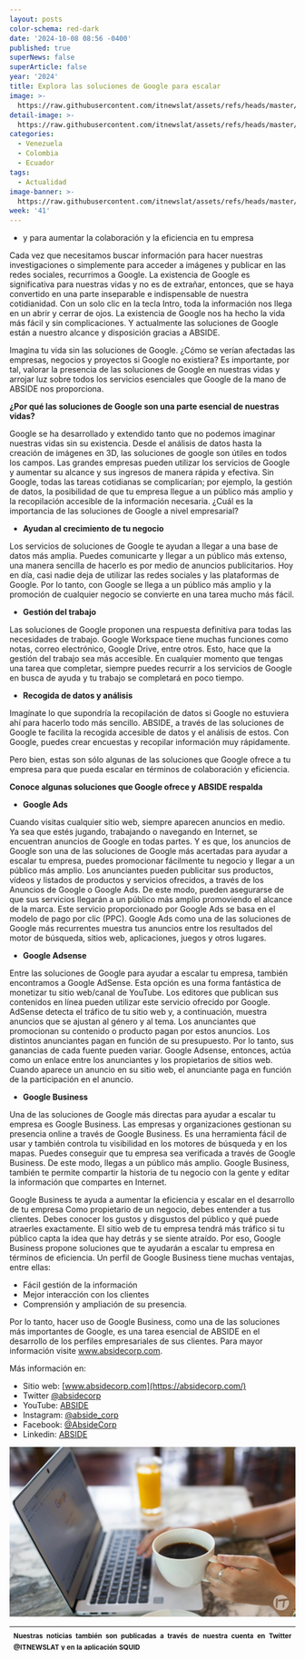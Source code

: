 ```yaml
---
layout: posts
color-schema: red-dark
date: '2024-10-08 08:56 -0400'
published: true
superNews: false
superArticle: false
year: '2024'
title: Explora las soluciones de Google para escalar
image: >-
  https://raw.githubusercontent.com/itnewslat/assets/refs/heads/master/img/540x320/Explora-Google-p.jpg
detail-image: >-
  https://raw.githubusercontent.com/itnewslat/assets/refs/heads/master/img/1024x680/Explora-Google-g.jpg
categories:
  - Venezuela
  - Colombia
  - Ecuador
tags:
  - Actualidad
image-banner: >-
  https://raw.githubusercontent.com/itnewslat/assets/refs/heads/master/img/1200x450/Explora-Google-l.jpg
week: '41'
---
```

- y para aumentar la colaboración y la eficiencia en tu empresa

Cada vez que necesitamos buscar información para hacer nuestras investigaciones o simplemente para acceder a imágenes y publicar en las redes sociales, recurrimos a Google. La existencia de Google es significativa para nuestras vidas y no es de extrañar, entonces, que se haya convertido en una parte inseparable e indispensable de nuestra cotidianidad. Con un solo clic en la tecla Intro, toda la información nos llega en un abrir y cerrar de ojos. La existencia de Google nos ha hecho la vida más fácil y sin complicaciones. Y actualmente las soluciones de Google están a nuestro alcance y disposición gracias a ABSIDE.

Imagina tu vida sin las soluciones de Google. ¿Cómo se verían afectadas las empresas, negocios y proyectos si Google no existiera? Es importante, por tal, valorar la presencia de las soluciones de Google en nuestras vidas y arrojar luz sobre todos los servicios esenciales que Google de la mano de ABSIDE nos proporciona.

**¿Por qué las soluciones de Google son una parte esencial de nuestras vidas?**

Google se ha desarrollado y extendido tanto que no podemos imaginar nuestras vidas sin su existencia. Desde el análisis de datos hasta la creación de imágenes en 3D, las soluciones de google son útiles en todos los campos. Las grandes empresas pueden utilizar los servicios de Google y aumentar su alcance y sus ingresos de manera rápida y efectiva. Sin Google, todas las tareas cotidianas se complicarían; por ejemplo, la gestión de datos, la posibilidad de que tu empresa llegue a un público más amplio y la recopilación accesible de la información necesaria. 
¿Cuál es la importancia de las soluciones de Google a nivel empresarial?

- **Ayudan al crecimiento de tu negocio**

Los servicios de soluciones de Google te ayudan a llegar a una base de datos más amplia. Puedes comunicarte y llegar a un público más extenso, una manera sencilla de hacerlo es por medio de anuncios publicitarios. Hoy en día, casi nadie deja de utilizar las redes sociales y las plataformas de Google. Por lo tanto, con Google se llega a un público más amplio y la promoción de cualquier negocio se convierte en una tarea mucho más fácil.

- **Gestión del trabajo**

Las soluciones de Google proponen una respuesta definitiva para todas las necesidades de trabajo. Google Workspace tiene muchas funciones como notas, correo electrónico, Google Drive, entre otros. Esto, hace que la gestión del trabajo sea más accesible. En cualquier momento que tengas una tarea que completar, siempre puedes recurrir a los servicios de Google en busca de ayuda y tu trabajo se completará en poco tiempo.

- **Recogida de datos y análisis**

Imagínate lo que supondría la recopilación de datos si Google no estuviera ahí para hacerlo todo más sencillo. ABSIDE, a través de las soluciones de Google te facilita la recogida accesible de datos y el análisis de estos. Con Google, puedes crear encuestas y recopilar información muy rápidamente.

Pero bien, estas son sólo algunas de las soluciones que Google ofrece a tu empresa para que pueda escalar en términos de colaboración y eficiencia.

**Conoce algunas soluciones que Google ofrece y ABSIDE respalda**

- **Google Ads**

Cuando visitas cualquier sitio web, siempre aparecen anuncios en medio. Ya sea que estés jugando, trabajando o navegando en Internet, se encuentran anuncios de Google en todas partes. Y es que, los anuncios de Google son una de las soluciones de Google más acertadas para ayudar a escalar tu empresa, puedes promocionar fácilmente tu negocio y llegar a un público más amplio. Los anunciantes pueden publicitar sus productos, vídeos y listados de productos y servicios ofrecidos, a través de los Anuncios de Google o Google Ads.  De este modo, pueden asegurarse de que sus servicios llegarán a un público más amplio promoviendo el alcance de la marca. Este servicio proporcionado por Google Ads se basa en el modelo de pago por clic (PPC). Google Ads como una de las soluciones de Google más recurrentes muestra tus anuncios entre los resultados del motor de búsqueda, sitios web, aplicaciones, juegos y otros lugares.

- **Google Adsense**

Entre las soluciones de Google para ayudar a escalar tu empresa, también encontramos a Google AdSense. Esta opción es una forma fantástica de monetizar tu sitio web/canal de YouTube. Los editores que publican sus contenidos en línea pueden utilizar este servicio ofrecido por Google. AdSense detecta el tráfico de tu sitio web y, a continuación, muestra anuncios que se ajustan al género y al tema. Los anunciantes que promocionan su contenido o producto pagan por estos anuncios.  Los distintos anunciantes pagan en función de su presupuesto. Por lo tanto, sus ganancias de cada fuente pueden variar. Google Adsense, entonces, actúa como un enlace entre los anunciantes y los propietarios de sitios web. Cuando aparece un anuncio en su sitio web, el anunciante paga en función de la participación en el anuncio.

- **Google Business**

Una de las soluciones de Google más directas para ayudar a escalar tu empresa es Google Business. Las empresas y organizaciones gestionan su presencia online a través de Google Business. Es una herramienta fácil de usar y también controla tu visibilidad en los motores de búsqueda y en los mapas. Puedes conseguir que tu empresa sea verificada a través de Google Business. De este modo, llegas a un público más amplio. Google Business, también te permite compartir la historia de tu negocio con la gente y editar la información que compartes en Internet.

Google Business te ayuda a aumentar la eficiencia y escalar en el desarrollo de tu empresa
Como propietario de un negocio, debes entender a tus clientes. Debes conocer los gustos y disgustos del público y qué puede atraerles exactamente. El sitio web de tu empresa tendrá más tráfico si tu público capta la idea que hay detrás y se siente atraído. Por eso, Google Business propone soluciones que te ayudarán a escalar tu empresa en términos de eficiencia. Un perfil de Google Business tiene muchas ventajas, entre ellas:

- Fácil gestión de la información
- Mejor interacción con los clientes
- Comprensión y ampliación de su presencia.

Por lo tanto, hacer uso de Google Business, como una de las soluciones más importantes de Google, es una tarea esencial de ABSIDE en el desarrollo de los perfiles empresariales de sus clientes.  Para mayor información visite www.absidecorp.com.



Más información en: 
- Sitio web: [www.absidecorp.com](https://absidecorp.com/) 
- Twitter [@absidecorp](https://twitter.com/absidecorp) 
- YouTube: [ABSIDE](https://www.youtube.com/channel/UCbWqhlxlMXwjdajMh9AP8bQ) 
- Instagram: [@abside_corp](https://www.instagram.com/abside_corp/) 
- Facebook: [@AbsideCorp](https://www.facebook.com/AbsideCorp/) 
- Linkedin: [ABSIDE](https://www.linkedin.com/company/abside/posts/?feedView=all)


![](https://raw.githubusercontent.com/itnewslat/assets/refs/heads/master/img/540x320/Explora-Google-p.jpg)
<table style="height: 42px;" width="569">
<tbody>
<tr>
<td style="text-align: justify;"><sub><strong>Nuestras noticias también son publicadas a través de nuestra cuenta en Twitter <a href="https://twitter.com/itnewslat?lang=es">@ITNEWSLAT</a> y en la aplicación <a href="https://squidapp.co/en/">SQUID</a></strong></sub></td>
</tr>
</tbody>
</table>
